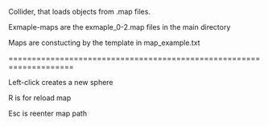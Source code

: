 Collider, that loads objects from .map files.

Exmaple-maps are the exmaple_0-2.map files in the main directory

Maps are constucting by the template in map_example.txt

====================================================================

Left-click creates a new sphere

R is for reload map


Esc is reenter map path
